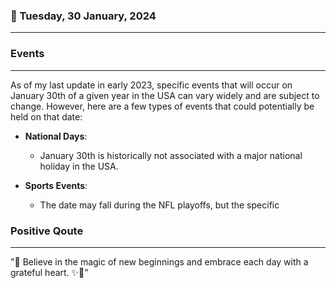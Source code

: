 ### 📅 Tuesday, 30 January, 2024
------
### Events
------
As of my last update in early 2023, specific events that will occur on January 30th of a given year in the USA can vary widely and are subject to change. However, here are a few types of events that could potentially be held on that date:

- **National Days**:
  - January 30th is historically not associated with a major national holiday in the USA.

- **Sports Events**:
  - The date may fall during the NFL playoffs, but the specific
### Positive Qoute
------
"🌟 Believe in the magic of new beginnings and embrace each day with a grateful heart. ✨🌱"
